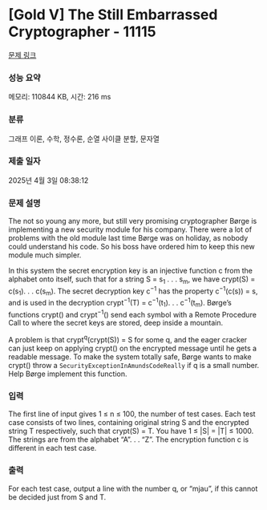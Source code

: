 # [Gold V] The Still Embarrassed Cryptographer - 11115 

[문제 링크](https://www.acmicpc.net/problem/11115) 

### 성능 요약

메모리: 110844 KB, 시간: 216 ms

### 분류

그래프 이론, 수학, 정수론, 순열 사이클 분할, 문자열

### 제출 일자

2025년 4월 3일 08:38:12

### 문제 설명

<p>The not so young any more, but still very promising cryptographer Børge is implementing a new security module for his company. There were a lot of problems with the old module last time Børge was on holiday, as nobody could understand his code. So his boss have ordered him to keep this new module much simpler.</p>

<p>In this system the secret encryption key is an injective function c from the alphabet onto itself, such that for a string S = s<sub>1</sub> . . . s<sub>m</sub>, we have crypt(S) = c(s<sub>1</sub>). . . c(s<sub>m</sub>). The secret decryption key c<sup>−1</sup> has the property c<sup>−1</sup>(c(s)) = s, and is used in the decryption crypt<sup>−1</sup>(T) = c<sup>−1</sup>(t<sub>1</sub>). . . c<sup>−1</sup>(t<sub>m</sub>). Børge’s functions crypt() and crypt<sup>−1</sup>() send each symbol with a Remote Procedure Call to where the secret keys are stored, deep inside a mountain.</p>

<p>A problem is that crypt<sup>q</sup>(crypt(S)) = S for some q, and the eager cracker can just keep on applying crypt() on the encrypted message until he gets a readable message. To make the system totally safe, Børge wants to make crypt() throw a <code>SecurityExceptionInAmundsCodeReally</code> if q is a small number. Help Børge implement this function.</p>

### 입력 

 <p>The first line of input gives 1 ≤ n ≤ 100, the number of test cases. Each test case consists of two lines, containing original string S and the encrypted string T respectively, such that crypt(S) = T. You have 1 ≤ |S| = |T| ≤ 1000. The strings are from the alphabet “A”. . . “Z”. The encryption function c is different in each test case.</p>

### 출력 

 <p>For each test case, output a line with the number q, or “mjau”, if this cannot be decided just from S and T.</p>

